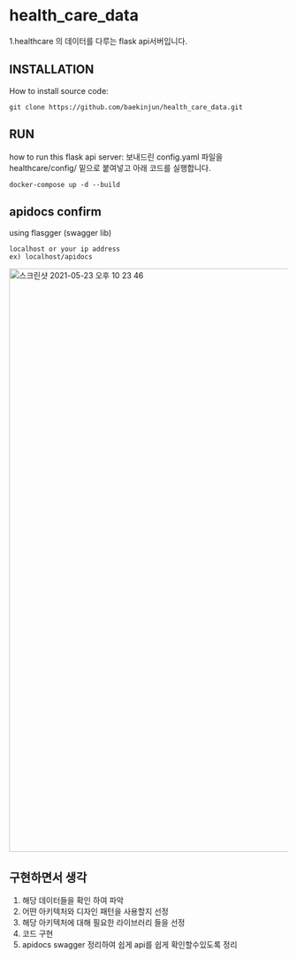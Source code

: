 # health_care_data

1.healthcare 의 데이터를 다루는 flask api서버입니다.

## INSTALLATION
How to install source code:


    git clone https://github.com/baekinjun/health_care_data.git

    
## RUN
how to run this flask api server:
 보내드린 config.yaml 파일을 healthcare/config/ 밑으로 붙여넣고 아래 코드를 실행합니다.

    docker-compose up -d --build
    
    
## apidocs confirm
using flasgger (swagger lib)

    localhost or your ip address
    ex) localhost/apidocs
    
<img width="1053" alt="스크린샷 2021-05-23 오후 10 23 46" src="https://user-images.githubusercontent.com/58027908/119262271-92e8d680-bc15-11eb-853b-05d25fd26f24.png">

    
## 구현하면서 생각
1. 해당 데이터들을 확인 하여 파악
2. 어떤 아키텍처와 디자인 패턴을 사용할지 선정
3. 해당 아키텍처에 대해 필요한 라이브러리 들을 선정 
4. 코드 구현
5. apidocs swagger 정리하여 쉽게 api를 쉽게 확인할수있도록 정리
